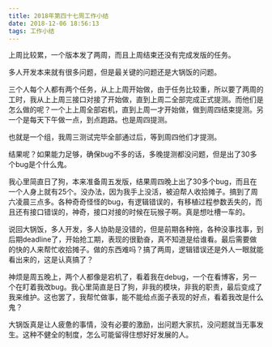 ```yaml
---
title: 2018年第四十七周工作小结
date: 2018-12-06 18:56:13
tags: 工作小结
---
```


上周比较累，一个版本发了两周，而且上周结束还没有完成发版的任务。

多人开发本来就有很多问题，但是最关键的问题还是大锅饭的问题。

三个人每个人都有两个任务，从上上周开始做，由于任务比较重，所以要了两周的工时，我从上上周三接口对接了开始做，直到上周二全部完成正式提测。而他们是怎么做的呢？一个上上周全部宕机，直到上周一才开始做，做到周四结束提测。另一个是每天下午做一点，到点跑路。也是周四提测。

也就是一个组，我周三测试完毕全部通过后，等到周四他们才提测。

结果呢？如果能力足够，确保bug不多的话，多晚提测都没问题，但是出了30多个bug是个什么鬼。

我心里简直日了狗，本来准备周五发版，结果周四晚上出了30多个bug，而且在一个人身上就有25个。没办法，因为我手上没活，被迫帮人收拾摊子。搞到了周六凌晨三点多。各种奇奇怪怪的bug，有逻辑错误的，有移植过程参数丢失的，而且还有接口错误的，神奇，接口对接的时候在玩猴子啊。真是想吐槽一车的。

说回大锅饭，多人开发，多人协助是没错的，但是前期各种拖，各种没事找事，到后期deadline了，开始抢工期，表现的很勤奋，真不知道是给谁看。最后需要做的快的人来帮忙收拾摊子。做的东西难吗？搞了两周，逻辑错误还是外人一眼就能看出来的，这是认真搞了？

神烦是周五晚上，两个人都像是宕机了，看着我在debug，一个在看博客，另一个在盯着我改bug。我心里简直是日了狗，非我的模块，非我的职责，最后变成了我来维护。这也罢了，我帮忙做事，能不能给点面子表现的好点，看着我改是什么鬼？

大锅饭真是让人疲惫的事情，没有必要的激励，出问题大家抗，没问题就当无事发生。这种不健全的制度，怎么可能留得住想好好发展的人。



